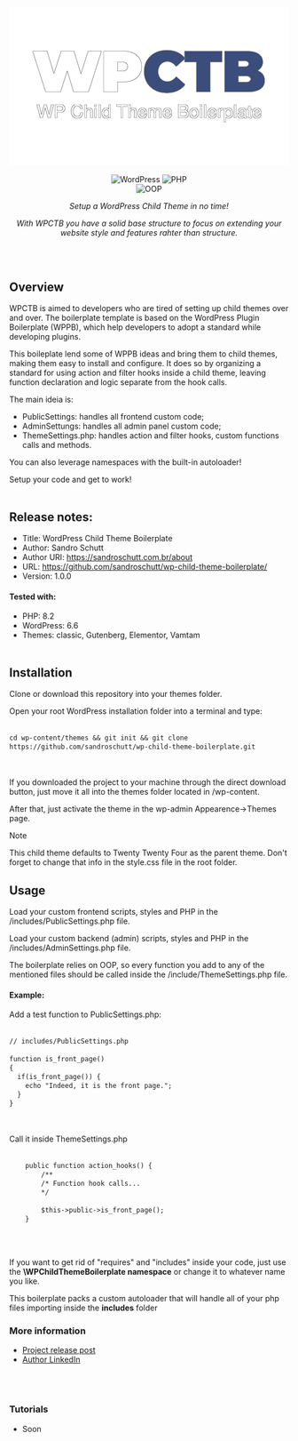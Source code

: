 <div align="center">
  <img src="https://github.com/sandroschutt/wp-child-theme-boilerplate/blob/main/assets/images/wp-child-theme-boilerplate-github.webp"/>
</div>

<div align="center">
  
![WordPress](https://img.shields.io/badge/WordPress-21759B?style=for-the-badge&logo=wordpress&logoColor=white)
![PHP](https://img.shields.io/badge/PHP-777BB4?style=for-the-badge&logo=php&logoColor=white) <br>
![OOP](https://img.shields.io/badge/OOP-Object--Oriented%20Programming-blue)


</div>

<p align="center"><i>Setup a WordPress Child Theme in no time!</i></p>

<p align="center" style="text-align: center"><i>With WPCTB you have a solid base structure to focus on extending your website style and features rahter than structure.</i></p>
<br/><br/>

## Overview
WPCTB is aimed to developers who are tired of setting up child themes over and over. The boilerplate template is based on the WordPress Plugin Boilerplate (WPPB), which help developers to adopt a standard while developing plugins.

This boileplate lend some of WPPB ideas and bring them to child themes, making them easy to install and configure. It does so by organizing a standard for using action and filter hooks inside a child theme, leaving function declaration and logic separate from the hook calls.

The main ideia is:
- PublicSettings: handles all frontend custom code;
- AdminSettungs: handles all admin panel custom code;
- ThemeSettings.php: handles action and filter hooks, custom functions calls and methods.

You can also leverage namespaces with the built-in autoloader!

Setup your code and get to work!
<br/><br/>

## Release notes:
- Title: WordPress Child Theme Boilerplate
- Author: Sandro Schutt
- Author URI: https://sandroschutt.com.br/about
- URL: https://github.com/sandroschutt/wp-child-theme-boilerplate/
- Version: 1.0.0

#### Tested with:
- PHP: 8.2
- WordPress: 6.6
- Themes: classic, Gutenberg, Elementor, Vamtam
<br/><br/>

## Installation
Clone or download this repository into your themes folder.

Open your root WordPress installation folder into a terminal and type:
<br/><br/>
```
cd wp-content/themes && git init && git clone https://github.com/sandroschutt/wp-child-theme-boilerplate.git
```
<br/><br/>
If you downloaded the project to your machine through the direct download button, just move it all into the themes folder located in /wp-content.

After that, just activate the theme in the wp-admin Appearence->Themes page.

> [!NOTE]
> This child theme defaults to Twenty Twenty Four as the parent theme. Don't forget to change that info in the style.css file in the root folder.

## Usage
Load your custom frontend scripts, styles and PHP in the /includes/PublicSettings.php file.

Load your custom backend (admin) scripts, styles and PHP in the /includes/AdminSettings.php file.

The boilerplate relies on OOP, so every function you add to any of the mentioned files should be called inside the /include/ThemeSettings.php file.

#### Example:
Add a test function to PublicSettings.php:
<br/><br/>
```
// includes/PublicSettings.php

function is_front_page()
{
  if(is_front_page()) {
    echo "Indeed, it is the front page.";
  }
}
```
<br/><br/>
Call it inside ThemeSettings.php
<br/><br/>
```
    public function action_hooks() {
        /**
        /* Function hook calls...
        */

        $this->public->is_front_page();
    }
```
<br/><br/>

If you want to get rid of "requires" and "includes" inside your code, just use the **\WPChildThemeBoilerplate namespace** or change it to whatever name you like.

This boilerplate packs a custom autoloader that will handle all of your php files importing inside the **includes** folder

### More information
 - [Project release post](https://sandroschutt.com.br/projects/wordpress-child-theme-setup)
 - [Author LinkedIn](https://linkedin.com/in/sandro-schutt)

<br/><br/>
### Tutorials
- Soon
